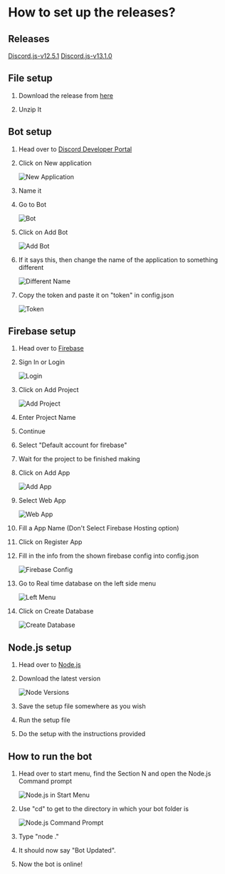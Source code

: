 # How to set up the releases?

## Releases
[Discord.js-v12.5.1](https://github.com/FloatingComet62/UniverseSafe/releases/tag/v12)
[Discord.js-v13.1.0](https://github.com/FloatingComet62/UniverseSafe/releases/tag/v13)


## File setup

1. Download the release from [here](https://github.com/FloatingComet62/UniverseSafe/releases)

2. Unzip It


## Bot setup

1. Head over to [Discord Developer Portal](https://discord.com/developers/applications)

2. Click on New application

   ![New Application](https://cdn.discordapp.com/attachments/753507198235050006/886547598163447828/unknown.png)

3. Name it

4. Go to Bot

   ![Bot](https://media.discordapp.net/attachments/753507198235050006/886548069246726204/unknown.png)

5. Click on Add Bot

   ![Add Bot](https://media.discordapp.net/attachments/753507198235050006/886548300600324136/unknown.png)

6. If it says this, then change the name of the application to something different

   ![Different Name](https://media.discordapp.net/attachments/753507198235050006/886548769779363870/unknown.png)

7. Copy the token and paste it on "token" in config.json

   ![Token](https://media.discordapp.net/attachments/753507198235050006/886549310249009182/unknown.png)
   ​

## Firebase setup

1. Head over to [Firebase](https://console.firebase.google.com/u/0/)

2. Sign In or Login

   ![Login](https://media.discordapp.net/attachments/753507198235050006/886550330517622794/unknown.png?width=421&height=463)

3. Click on Add Project

   ![Add Project](https://media.discordapp.net/attachments/753507198235050006/886550681719304212/unknown.png)

4. Enter Project Name

5. Continue

6. Select "Default account for firebase"

7. Wait for the project to be finished making

8. Click on Add App

   ![Add App](https://media.discordapp.net/attachments/753507198235050006/886551754576105502/unknown.png)

9. Select Web App

   ![Web App](https://media.discordapp.net/attachments/753507198235050006/886552020180406313/unknown.png)

10. Fill a App Name
    (Don't Select Firebase Hosting option)

11. Click on Register App

12. Fill in the info from the shown firebase config into config.json

    ![Firebase Config](https://media.discordapp.net/attachments/753507198235050006/886553366459723776/unknown.png)

13. Go to Real time database on the left side menu

    ![Left Menu](https://media.discordapp.net/attachments/753507198235050006/886844640806969344/unknown.png)

14. Click on Create Database

    ![Create Database](https://media.discordapp.net/attachments/753507198235050006/886845747734151188/unknown.png)


## Node.js setup

1. Head over to [Node.js](https://nodejs.org/en/)

2. Download the latest version

   ![Node Versions](https://media.discordapp.net/attachments/753507198235050006/886554356294512681/unknown.png)

3. Save the setup file somewhere as you wish

4. Run the setup file

5. Do the setup with the instructions provided


## How to run the bot

1. Head over to start menu, find the Section N and open the Node.js Command prompt

   ![Node.js in Start Menu](https://media.discordapp.net/attachments/753507198235050006/886555117296447528/unknown.png)

2. Use "cd" to get to the directory in which your bot folder is

   ![Node.js Command Prompt](https://media.discordapp.net/attachments/753507198235050006/886556820091588618/unknown.png)

3. Type "node ."

4. It should now say "Bot Updated".

5. Now the bot is online!

